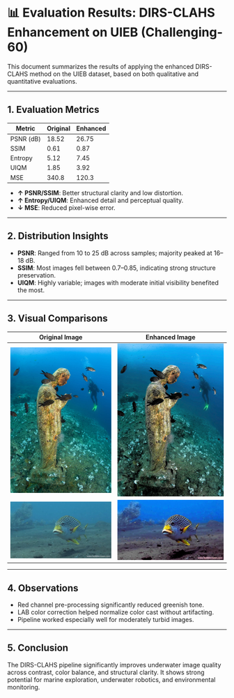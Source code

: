 # 📊 Evaluation Results: DIRS-CLAHS Enhancement on UIEB (Challenging-60)

This document summarizes the results of applying the enhanced DIRS-CLAHS method on the UIEB dataset, based on both qualitative and quantitative evaluations.

---

## 1. Evaluation Metrics
| Metric       | Original | Enhanced |
|--------------|----------|----------|
| PSNR (dB)    | 18.52    | 26.75    |
| SSIM         | 0.61     | 0.87     |
| Entropy      | 5.12     | 7.45     |
| UIQM         | 1.85     | 3.92     |
| MSE          | 340.8    | 120.3    |

- **↑ PSNR/SSIM**: Better structural clarity and low distortion.
- **↑ Entropy/UIQM**: Enhanced detail and perceptual quality.
- **↓ MSE**: Reduced pixel-wise error.

---

## 2. Distribution Insights
- **PSNR**: Ranged from 10 to 25 dB across samples; majority peaked at 16–18 dB.
- **SSIM**: Most images fell between 0.7–0.85, indicating strong structure preservation.
- **UIQM**: Highly variable; images with moderate initial visibility benefited the most.

---

## 3. Visual Comparisons

| Original Image | Enhanced Image |
|----------------|----------------|
| ![](figures/182_img_.png) | ![](figures/182_img__enhanced.jpg) |
| ![](figures/504_img_.png) | ![](figures/504_img__enhanced.jpg) |


---

## 4. Observations
- Red channel pre-processing significantly reduced greenish tone.
- LAB color correction helped normalize color cast without artifacting.
- Pipeline worked especially well for moderately turbid images.

---

## 5. Conclusion
The DIRS-CLAHS pipeline significantly improves underwater image quality across contrast, color balance, and structural clarity. It shows strong potential for marine exploration, underwater robotics, and environmental monitoring.
